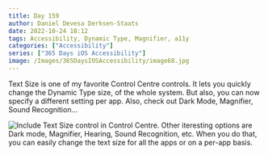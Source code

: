```yaml
---
title: Day 159
author: Daniel Devesa Derksen-Staats
date: 2022-10-24 18:12
tags: Accessibility, Dynamic Type, Magnifier, a11y
categories: ["Accessibility"]
series: ["365 Days iOS Accessibility"]
image: /Images/365DaysIOSAccessibility/image68.jpg
---
```


Text Size is one of my favorite Control Centre controls. It lets you quickly change the Dynamic Type size, of the whole system. But also, you can now specify a different setting per app. Also, check out Dark Mode, Magnifier, Sound Recognition...

![Include Text Size control in Control Centre. Other iteresting options are Dark mode, Magnifier, Hearing, Sound Recognition, etc. When you do that, you can easily change the text size for all the apps or on a per-app basis.](/Images/365DaysIOSAccessibility/image68.jpg)